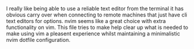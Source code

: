 I really like being able to use a reliable text editor from the terminal it has obvious carry over when connecting to remote machines that just have cli text editors for options. nvim seems like a great choice with extra functionality on vim. This file tries to make help clear up what is needed to make using vim a pleasent experience whilst maintaining a minimalistic nvim dotfile configuration.


